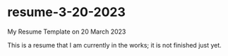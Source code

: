 # resume-3-20-2023
My Resume Template on 20 March 2023

This is a resume that I am currently in the works; it is not finished just yet.
